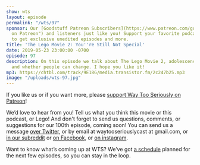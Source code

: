 ```yaml
---
show: wts
layout: episode
permalink: "/wts/97"
sponsor: Our [Goodstuff Patreon Subscribers](https://www.patreon.com/goodstuff "Goodstuff
  on Patreon") and listeners just like you! Support your favorite podcasts directly
  to get exclusive unedited episodes and more.
title: 'The Lego Movie 2: You''re Still Not Special'
date: 2019-05-23 23:00:00 -0700
episode: 97
description: On this episode we talk about The Lego Movie 2, adolescence, good parenting,
  and whether people can change. I hope you like it!
mp3: https://chtbl.com/track/9E18G/media.transistor.fm/2c247b25.mp3
image: "/uploads/wts-97.jpg"
---
```


If you like us or if you want more, please [support Way Too Seriously on Patreon](https://www.patreon.com/clockworkscast)!

We’d love to hear from you! Tell us what you think this movie or this podcast, or Lego! And don't forget to send us questions, comments, or suggestions for our 100th episode, coming soon! You can send us a message [over Twitter](http://www.twitter.com/wtscast), or by email at waytooseriouslycast at gmail.com, or [in our subreddit](https://www.reddit.com/r/Goodstuff_fm/) or [on Facebook](http://www.facebook.com/wtscast), or [on instagram](https://www.instagram.com/waytooseriously/).

Want to know what’s coming up at WTS? We’ve got [a schedule](https://docs.google.com/document/d/1f6fvTgbzQOCUD_potL6mWClmSC3D2cOBgKz36OwSC68) planned for the next few episodes, so you can stay in the loop.